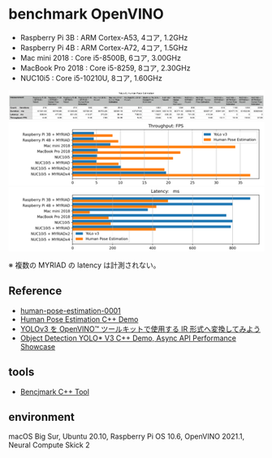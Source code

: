 # benchmark OpenVINO

- Raspberry Pi 3B : ARM Cortex-A53, 4コア, 1.2GHz
- Raspberry Pi 4B : ARM Cortex-A72, 4コア, 1.5GHz
- Mac mini 2018 : Core i5-8500B, 6コア, 3.00GHz
- MacBook Pro 2018 : Core i5-8259, 8コア, 2.30GHz
- NUC10i5 : Core i5-10210U, 8コア, 1.60GHz

![table](images/table.png)
![3](images/3.png)
![2](images/2.png)

※ 複数の MYRIAD の latency は計測されない。

## Reference

- [human-pose-estimation-0001](https://docs.openvinotoolkit.org/2019_R1/_human_pose_estimation_0001_description_human_pose_estimation_0001.html)
- [Human Pose Estimation C++ Demo](https://docs.openvinotoolkit.org/latest/omz_demos_human_pose_estimation_demo_README.html)
- [YOLOv3 を OpenVINO™ ツールキットで使用する IR 形式へ変換してみよう](https://macnicago.zendesk.com/hc/ja/articles/360042709871-YOLOv3-%E3%82%92-OpenVINO-%E3%83%84%E3%83%BC%E3%83%AB%E3%82%AD%E3%83%83%E3%83%88%E3%81%A7%E4%BD%BF%E7%94%A8%E3%81%99%E3%82%8B-IR-%E5%BD%A2%E5%BC%8F%E3%81%B8%E5%A4%89%E6%8F%9B%E3%81%97%E3%81%A6%E3%81%BF%E3%82%88%E3%81%86)
- [Object Detection YOLO* V3 C++ Demo, Async API Performance Showcase](https://docs.openvinotoolkit.org/latest/omz_demos_object_detection_demo_yolov3_async_README.html)


## tools

- [Bencjmark C++ Tool](https://docs.openvinotoolkit.org/latest/openvino_inference_engine_samples_benchmark_app_README.html)

## environment

macOS Big Sur, Ubuntu 20.10, Raspberry Pi OS 10.6, OpenVINO 2021.1, Neural Compute Skick 2
